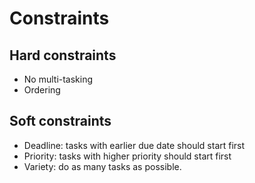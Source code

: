 # Constraints

## Hard constraints
- No multi-tasking
- Ordering

## Soft constraints
- Deadline: tasks with earlier due date should start first
- Priority: tasks with higher priority should start first
- Variety: do as many tasks as possible.